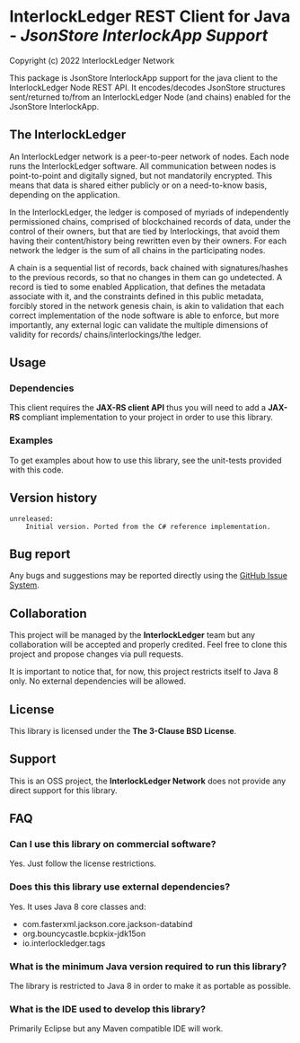 # InterlockLedger REST Client for Java -  _JsonStore InterlockApp Support_
Copyright (c) 2022 InterlockLedger Network

This package is JsonStore InterlockApp support for the java client to the InterlockLedger Node REST API. 
It encodes/decodes JsonStore structures sent/returned to/from an InterlockLedger Node (and chains) enabled for the JsonStore InterlockApp.

## The InterlockLedger

An InterlockLedger network is a peer-to-peer network of nodes. Each node runs the
InterlockLedger software. All communication between nodes is point-to-point and digitally
signed, but not mandatorily encrypted. This means that data is shared either publicly or on
a need-to-know basis, depending on the application.

In the InterlockLedger, the ledger is composed of myriads of independently permissioned 
chains, comprised of blockchained records of data, under the control of their owners, but
that are tied by Interlockings, that avoid them having their content/history being rewritten
even by their owners. For each network the ledger is the sum of all chains in the
participating nodes.

A chain is a sequential list of records, back chained with signatures/hashes to the previous 
records, so that no changes in them can go undetected. A record is tied to some enabled 
Application, that defines the metadata associate with it, and the constraints defined in 
this public metadata, forcibly stored in the network genesis chain, is akin to validation 
that each correct implementation of the node software is able to enforce, but more 
importantly, any external logic can validate the multiple dimensions of validity for records/
chains/interlockings/the ledger.

## Usage

### Dependencies

This client requires the **JAX-RS client API** thus you will need to add a **JAX-RS**
compliant implementation to your project in order to use this library.

### Examples

To get examples about how to use this library, see the unit-tests provided with this
code.

## Version history

    unreleased:
        Initial version. Ported from the C# reference implementation.

## Bug report

Any bugs and suggestions may be reported directly using the 
[GitHub Issue System](https://github.com/interlockledger/io.interlockledger.tags/issues).

## Collaboration

This project will be managed by the **InterlockLedger** team but any collaboration will
be accepted and properly credited. Feel free to clone this project and propose changes
via pull requests.

It is important to notice that, for now, this project restricts itself to Java 8 only. No
external dependencies will be allowed.

## License

This library is licensed under the **The 3-Clause BSD License**.

## Support

This is an OSS project, the **InterlockLedger Network** does not provide any direct
support for this library.

## FAQ

### Can I use this library on commercial software?

Yes. Just follow the license restrictions.

### Does this this library use external dependencies?

Yes. It uses Java 8 core classes and:
- com.fasterxml.jackson.core.jackson-databind
- org.bouncycastle.bcpkix-jdk15on
- io.interlockledger.tags

### What is the minimum Java version required to run this library?

The library is restricted to Java 8 in order to make it as portable as possible.

### What is the IDE used to develop this library?

Primarily Eclipse but any Maven compatible IDE will work.
